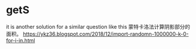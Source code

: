 # getS
it is another solution for a similar question like this
蒙特卡洛法计算阴影部分的面积。
https://ykz36.blogspot.com/2018/12/import-randomn-1000000-k-0-for-i-in.html
